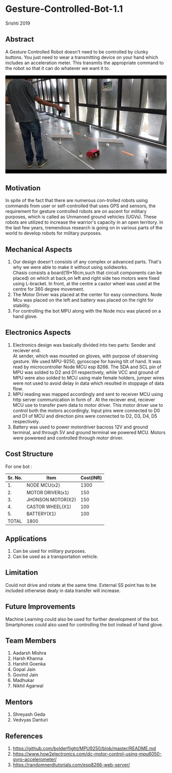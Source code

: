 # Gesture-Controlled-Bot-1.1
Srishti 2019  
## Abstract  
A Gesture Controlled Robot doesn't need to be controlled by clunky buttons. You just need to wear a transmitting device on your hand which includes an acceleration meter. This transmits the appropriate command to the robot so that it can do whatever we want it to.  

![Image 3](https://github.com/Nikhil569/Gesture-Controlled-Bot-1.1/blob/patch-1/Images%20and%20Videos/Images/Implementation%20-%203.jpeg)   

## Motivation   
In spite of the fact that there are numerous con-trolled robots using commands from user or self-controlled that uses GPS and sensors, the requirement for gesture controlled robots are on ascent for military purposes, which is called as Unmanned ground vehicles (UGVs). These robots are utilized to increase the warrior's capacity in an open territory. In the last few years, tremendous research is going on in various parts of the world to develop robots for military purposes.     

## Mechanical Aspects   
1. Our design doesn't consists of any complex or advanced parts. That's why we were able to make it without using solidworks.  
Chasis consists a board(19*16cm,such that circuit components can be placed) on which at back,on left and right side two motors were fixed using L-bracket. In front, at the centre a castor wheel was used at the centre for 360 degree movement.
2. The Motor Driver was placed at the center for easy connections. Node Mcu was placed on the left and battery was placed on the right for stability.   
3. For controlling the bot MPU along with the Node mcu was placed on a hand glove.  

## Electronics Aspects   
1. Electronics design was basically divided into two parts: Sender and reciever end.  
At sender, which was mounted on gloves, with purpose of observing gesture. We used MPU-9250, gyroscope for having tilt of hand. It was read by microcontroller Node MCU esp 8266. The SDA and SCL pin of MPU was solded to D2 and D1 respectively, while VCC and ground of MPU were also solded to MCU using male female holders, jumper wires were not used to avoid delay in data which resulted in stoppage of data flow.   
2. MPU reading was mapped accordingly and sent to receiver MCU using http server  communication in form of . At the reciever end, reciever MCU use to transfer pwm data to motor driver. This motor driver use to control both the motors accordingly. Input pins were connected to D0 and D1 of MCU and direction pins were connected to D2, D3, D4, D5 respectively.   
3. Battery was used to power motordriver bacross 12V and ground terminal, and through 5V and ground terminal we powered MCU. Motors were powereed and controlled through motor driver.

## Cost Structure
For one bot :      
        
| Sr. No. | Item | Cost(INR) |  
|---------|---------|---------|    
| 1. | NODE MCU(x2) | 1300 |   
| 2. | MOTOR DRIVER(x1) | 150 |      
| 3. | JHONSON MOTOR(X2) | 150 |      
| 4. | CASTOR WHEEL(X1) | 100 |      
| 5. | BATTERY(X1) | 100 |     
| TOTAL | 1800 | 

## Applications
1. Can be used for military purposes.    
2. Can be used as a transportation vehicle.   

## Limitation   
Could not drive and rotate at the same time. External SS point has to be included otherwise dealy in data transfer will increase.   
 
## Future Improvements
Machine Learning could also be used for further development of the bot. Smartphones could also used for controlling the bot instead of hand glove.

## Team Members
1. Aadarsh Mishra  
2. Harsh Khanna  
3. Harshit Goenka  
4. Gopal Jain  
5. Govind Jain  
6. Madhukar  
7. Nikhil Agarwal  

## Mentors  
1. Shreyash Geda
2. Vedvyas Danturi  
   
## References    
1. https://github.com/bolderflight/MPU9250/blob/master/README.md
2. https://www.how2electronics.com/dc-motor-control-using-mpu6050-gyro-accelerometer/
3. https://randomnerdtutorials.com/esp8266-web-server/


